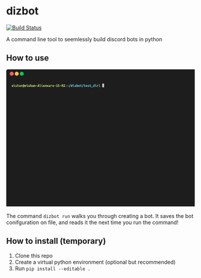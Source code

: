 # dizbot

[![Build Status](https://travis-ci.org/eishan05/dizbot.svg?branch=master)](https://travis-ci.org/eishan05/dizbot)

A command line tool to seemlessly build discord bots in python

## How to use

![Demo](demo/demo.gif)

The command `dizbot run` walks you through creating a bot. It saves the bot conifguration on file, and reads it the next time you run the command!

## How to install (temporary)
1. Clone this repo
2. Create a virtual python environment (optional but recommended)
3. Run `pip install --editable .`
